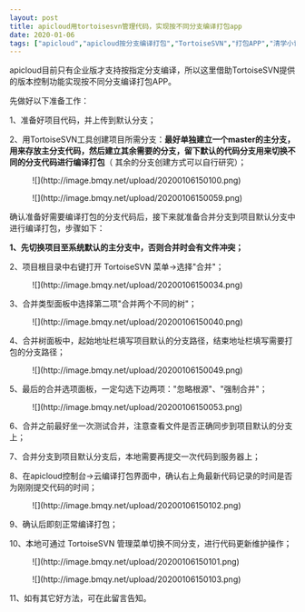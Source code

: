 ```yaml
---
layout: post
title: apicloud用tortoisesvn管理代码，实现按不同分支编译打包app
date: 2020-01-06
tags: ["apicloud","apicloud按分支编译打包","TortoiseSVN","打包APP","清学小记"]
---
```


<!-- wp:paragraph -->

apicloud目前只有企业版才支持按指定分支编译，所以这里借助TortoiseSVN提供的版本控制功能实现按不同分支编译打包APP。

<!-- /wp:paragraph -->

<!-- wp:paragraph -->

先做好以下准备工作：

<!-- /wp:paragraph -->

<!-- wp:paragraph -->

1、准备好项目代码，并上传到默认分支；

<!-- /wp:paragraph -->

<!-- wp:paragraph {"textColor":"vivid-red"} -->

2、用TortoiseSVN工具创建项目所需分支：**最好单独建立一个master的主分支，用来存放主分支代码，然后建立其余需要的分支，留下默认的代码分支用来切换不同的分支代码进行编译打包**（ 其余的分支创建方式可以自行研究）；

<!-- /wp:paragraph -->

<!-- wp:image {"sizeSlug":"large"} -->
<figure class="wp-block-image size-large">![](http://image.bmqy.net/upload/20200106150100.png)</figure>
<!-- /wp:image -->

<!-- wp:image {"sizeSlug":"large"} -->
<figure class="wp-block-image size-large">![](http://image.bmqy.net/upload/20200106150059.png)</figure>
<!-- /wp:image -->

<!-- wp:paragraph -->

确认准备好需要编译打包的分支代码后，接下来就准备合并分支到项目默认分支中进行编译打包，步骤如下：

<!-- /wp:paragraph -->

<!-- wp:paragraph {"textColor":"vivid-red"} -->

**1、先切换项目至系统默认的主分支中，否则合并时会有文件冲突；**

<!-- /wp:paragraph -->

<!-- wp:paragraph -->

2、项目根目录中右键打开 TortoiseSVN 菜单→选择"合并"；

<!-- /wp:paragraph -->

<!-- wp:image {"sizeSlug":"large"} -->
<figure class="wp-block-image size-large">![](http://image.bmqy.net/upload/20200106150034.png)</figure>
<!-- /wp:image -->

<!-- wp:paragraph -->

3、合并类型面板中选择第二项"合并两个不同的树"；

<!-- /wp:paragraph -->

<!-- wp:image {"sizeSlug":"large"} -->
<figure class="wp-block-image size-large">![](http://image.bmqy.net/upload/20200106150040.png)</figure>
<!-- /wp:image -->

<!-- wp:paragraph {"textColor":"vivid-red"} -->

4、合并树面板中，起始地址栏填写项目默认的分支路径，结束地址栏填写需要打包的分支路径；

<!-- /wp:paragraph -->

<!-- wp:image {"sizeSlug":"large"} -->
<figure class="wp-block-image size-large">![](http://image.bmqy.net/upload/20200106150049.png)</figure>
<!-- /wp:image -->

<!-- wp:paragraph {"textColor":"vivid-red"} -->

5、最后的合并选项面板，一定勾选下边两项："忽略根源"、"强制合并"；

<!-- /wp:paragraph -->

<!-- wp:image {"sizeSlug":"large"} -->
<figure class="wp-block-image size-large">![](http://image.bmqy.net/upload/20200106150053.png)</figure>
<!-- /wp:image -->

<!-- wp:paragraph -->

6、合并之前最好坐一次测试合并，注意查看文件是否正确同步到项目默认的分支上；

<!-- /wp:paragraph -->

<!-- wp:paragraph -->

7、合并分支到项目默认分支后，本地需要再提交一次代码到服务器上；

<!-- /wp:paragraph -->

<!-- wp:paragraph {"textColor":"vivid-red"} -->

8、在apicloud控制台→云编译打包界面中，确认右上角最新代码记录的时间是否为刚刚提交代码的时间；

<!-- /wp:paragraph -->

<!-- wp:image {"sizeSlug":"large"} -->
<figure class="wp-block-image size-large">![](http://image.bmqy.net/upload/20200106150102.png)</figure>
<!-- /wp:image -->

<!-- wp:paragraph -->

9、确认后即刻正常编译打包；

<!-- /wp:paragraph -->

<!-- wp:paragraph -->

10、本地可通过 TortoiseSVN 管理菜单切换不同分支，进行代码更新维护操作；

<!-- /wp:paragraph -->

<!-- wp:image {"sizeSlug":"large"} -->
<figure class="wp-block-image size-large">![](http://image.bmqy.net/upload/20200106150101.png)</figure>
<!-- /wp:image -->

<!-- wp:image {"sizeSlug":"large"} -->
<figure class="wp-block-image size-large">![](http://image.bmqy.net/upload/20200106150103.png)</figure>
<!-- /wp:image -->

<!-- wp:paragraph -->

11、如有其它好方法，可在此留言告知。

<!-- /wp:paragraph -->